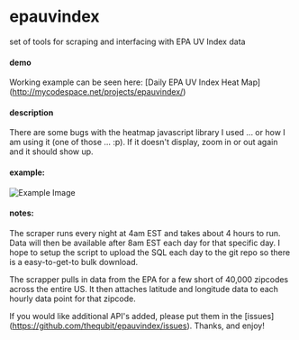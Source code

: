epauvindex
==========

set of tools for scraping and interfacing with EPA UV Index data


#### demo

Working example can be seen here: [Daily EPA UV Index Heat Map] (http://mycodespace.net/projects/epauvindex/)


#### description

There are some bugs with the heatmap javascript library I used ... or how I am using it (one of those ... :p).  If it doesn't display, zoom in or out again and it should show up.


#### example:

![Example Image](http://i.imgur.com/XpzdwIB.jpg)


#### notes:

The scraper runs every night at 4am EST and takes about 4 hours to run.  Data will then be available after 8am EST each day for that specific day.  I hope to setup the script to upload the SQL each day to the git repo so there is a easy-to-get-to bulk download.

The scrapper pulls in data from the EPA for a few short of 40,000 zipcodes across the entire US.  It then attaches latitude and longitude data to each hourly data point for that zipcode.

If you would like additional API's added, please put them in the [issues] (https://github.com/thequbit/epauvindex/issues).  Thanks, and enjoy!
